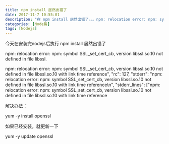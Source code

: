 ```yaml
---
title: npm install 居然出错了
date: 2017-11-7 10:55:01
description: "在 npm install 居然出错了。。。npm: relocation error: npm: symbol SSL_set_cert_cb, version libssl.so.10 not defined in file libssl."
categories: [Node篇]
tags: [Nodejs]
---
```


<!-- more -->


今天在安装完nodejs后执行 npm install 居然出错了

npm: relocation error: npm: symbol SSL_set_cert_cb, version libssl.so.10 not defined in file libssl.

npm: relocation error: npm: symbol SSL_set_cert_cb, version libssl.so.10 not defined in file libssl.so.10 with link time reference", "rc": 127, "stderr": "npm: relocation error: npm: symbol SSL_set_cert_cb, version libssl.so.10 not defined in file libssl.so.10 with link time reference\n", "stderr_lines": ["npm: relocation error: npm: symbol SSL_set_cert_cb, version libssl.so.10 not defined in file libssl.so.10 with link time reference


解决办法：

  yum -y install openssl

  如果已经安装，就更新一下

  yum -y update openssl